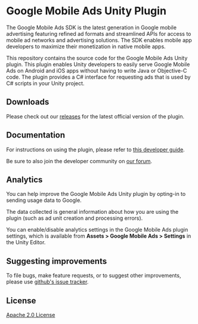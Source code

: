 # Google Mobile Ads Unity Plugin

The Google Mobile Ads SDK is the latest generation in Google mobile advertising
featuring refined ad formats and streamlined APIs for access to mobile ad
networks and advertising solutions. The SDK enables mobile app developers to
maximize their monetization in native mobile apps.

This repository contains the source code for the Google Mobile Ads Unity
plugin. This plugin enables Unity developers to easily serve Google Mobile Ads
on Android and iOS apps without having to write Java or Objective-C code.
The plugin provides a C# interface for requesting ads that is used by C#
scripts in your Unity project.

## Downloads

Please check out our
[releases](//github.com/googleads/googleads-mobile-unity/releases)
for the latest official version of the plugin.

## Documentation

For instructions on using the plugin, please refer to
[this developer guide](//firebase.google.com/docs/admob/unity/start).

Be sure to also join the developer community on
[our forum](//groups.google.com/forum/#!categories/google-admob-ads-sdk/game-engines).

## Analytics

You can help improve the Google Mobile Ads Unity plugin by opting-in to sending
usage data to Google.

The data collected is general information about how you are using the plugin
(such as ad unit creation and processing errors).

You can enable/disable analytics settings in the Google Mobile Ads plugin
settings, which is available from **Assets > Google Mobile Ads > Settings**
in the Unity Editor.

## Suggesting improvements

To file bugs, make feature requests, or to suggest other improvements,
please use [github's issue tracker](//github.com/googleads/googleads-mobile-unity/issues).

## License

[Apache 2.0 License](http://www.apache.org/licenses/LICENSE-2.0.html)
